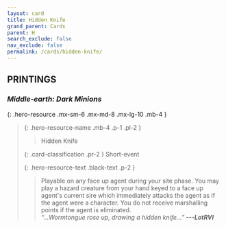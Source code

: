 ```yaml
---
layout: card
title: Hidden Knife
grand_parent: Cards
parent: H
search_exclude: false
nav_exclude: false
permalink: /cards/hidden-knife/
---
```


## PRINTINGS


### _Middle-earth: Dark Minions_

{: .hero-resource .mx-sm-6 .mx-md-8 .mx-lg-10 .mb-4 }
> {: .hero-resource-name .mb-4 .p-1 .pl-2 }
> > <div class="card-mp"></div>
> > <div class="card-name">Hidden Knife</div>
>
> {: .card-classification .pr-2 }
> Short-event
>
> {: .hero-resource-text .black-text .p-2 }
> > Playable on any face up agent during your site phase. You may play a hazard creature from your hand keyed to a face up agent's current sire which immediately attacks the agent as if the agent were a character. You do not receive marshalling points if the agent is eliminated. <br>_“...Wormtongue rose up, drawing a hidden knife...”_ ***---&#65279;LotRVI*** 
> 
